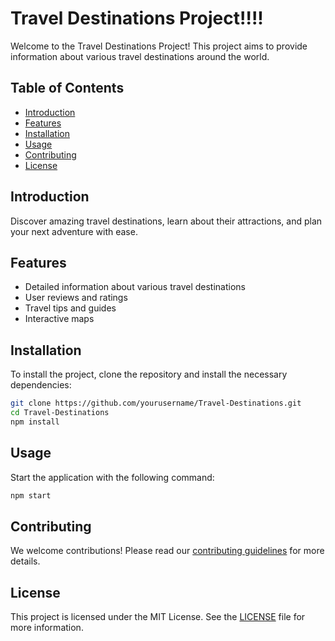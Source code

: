 # Travel Destinations Project!!!!

Welcome to the Travel Destinations Project! This project aims to provide information about various travel destinations around the world.

## Table of Contents

-   [Introduction](#introduction)
-   [Features](#features)
-   [Installation](#installation)
-   [Usage](#usage)
-   [Contributing](#contributing)
-   [License](#license)

## Introduction

Discover amazing travel destinations, learn about their attractions, and plan your next adventure with ease.

## Features

-   Detailed information about various travel destinations
-   User reviews and ratings
-   Travel tips and guides
-   Interactive maps

## Installation

To install the project, clone the repository and install the necessary dependencies:

```bash
git clone https://github.com/yourusername/Travel-Destinations.git
cd Travel-Destinations
npm install
```

## Usage

Start the application with the following command:

```bash
npm start
```

## Contributing

We welcome contributions! Please read our [contributing guidelines](CONTRIBUTING.md) for more details.

## License

This project is licensed under the MIT License. See the [LICENSE](LICENSE) file for more information.

